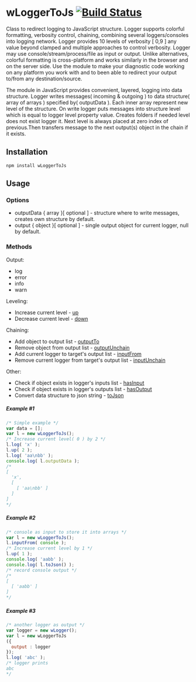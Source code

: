 
# wLoggerToJs [![Build Status](https://travis-ci.org/Wandalen/wLoggerToJs.svg?branch=master)](https://travis-ci.org/Wandalen/wLoggerToJs)

Class to redirect logging to JavaScript structure. Logger supports colorful formatting, verbosity control, chaining, combining several loggers/consoles into logging network. Logger provides 10 levels of verbosity [ 0,9 ] any value beyond clamped and multiple approaches to control verbosity. Logger may use console/stream/process/file as input or output. Unlike alternatives, colorful formatting is cross-platform and works similarly in the browser and on the server side. Use the module to make your diagnostic code working on any platform you work with and to been able to redirect your output to/from any destination/source.

The module in JavaScript provides convenient, layered, logging into data structure.
Logger writes messages( incoming & outgoing ) to data structure( array of arrays ) specified by( outputData ).
Each inner array represent new level of the structure. On write logger puts messages into structure level which is equal to logger level property value.
Creates folders if needed level does not exist logger  it. Next level is always placed at zero index of previous.Then transfers message to the next output(s) object in the chain if it exists.

## Installation
```terminal
npm install wLoggerToJs
```
## Usage
### Options
* outputData { array }[ optional ] - structure where to write messages, creates own structure by default.
* output { object }[ optional ] - single output object for current logger, null by default.

### Methods
Output:
* log
* error
* info
* warn

Leveling:
*  Increase current level - [up](https://rawgit.com/Wandalen/wLogger/master/doc/reference/wPrinterBase.html#.up)
*  Decrease current level - [down](https://rawgit.com/Wandalen/wLogger/master/doc/reference/wPrinterBase.html#.down)

Chaining:
*  Add object to output list - [outputTo](https://rawgit.com/Wandalen/wLogger/master/doc/reference/wPrinterBase.html#.outputTo)
*  Remove object from output list - [outputUnchain](https://rawgit.com/Wandalen/wLogger/master/doc/reference/wPrinterBase.html#.outputUnchain)
*  Add current logger to target's output list - [inputFrom](https://rawgit.com/Wandalen/wLogger/master/doc/reference/wPrinterBase.html#.inputFrom)
*  Remove current logger from target's output list - [inputUnchain](https://rawgit.com/Wandalen/wLogger/master/doc/reference/wPrinterBase.html#.inputUnchain)

Other:
* Check if object exists in logger's inputs list - [hasInput](https://rawgit.com/Wandalen/wLogger/master/doc/reference/wPrinterBase.html#.hasInput)
* Check if object exists in logger's outputs list - [hasOutput](https://rawgit.com/Wandalen/wLogger/master/doc/reference/wPrinterBase.html#.hasOutput)
* Convert data structure to json string - [toJson](https://rawgit.com/Wandalen/wLoggerToJs/master/doc/reference/wLoggerToJs.html#.toJson)

##### Example #1
```javascript
/* Simple example */
var data = [];
var l = new wLoggerToJs();
/* Increase current level( 0 ) by 2 */
l.log( 'x' );
l.up( 2 );
l.log( 'aa\nbb' );
console.log( l.outputData );
/*
[
  'x',
  [
    [ 'aa\nbb' ]  
  ]
]
*/
```
##### Example #2
```javascript
/* console as input to store it into arrays */
var l = new wLoggerToJs();
l.inputFrom( console );
/* Increase current level by 1 */
l.up( 1 );
console.log( 'aabb' );
console.log( l.toJson() );
/* record console output */
/*
[
  [ 'aabb' ]
]
*/
```
##### Example #3
```javascript
/* another logger as output */
var logger = new wLogger();
var l = new wLoggerToJs
({
  output : logger
});
l.log( 'abc' );
/* logger prints
abc
*/
```











